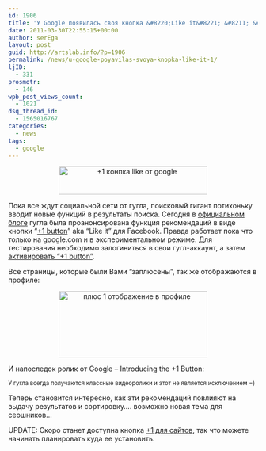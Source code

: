 ```yaml
---
id: 1906
title: 'У Google появилась своя кнопка &#8220;Like it&#8221; &#8211; &#8220;+1&#8221;'
date: 2011-03-30T22:55:15+00:00
author: serEga
layout: post
guid: http://artslab.info/?p=1906
permalink: /news/u-google-poyavilas-svoya-knopka-like-it-1/
ljID:
  - 331
prosmotr:
  - 146
wpb_post_views_count:
  - 1021
dsq_thread_id:
  - 1565016767
categories:
  - news
tags:
  - google
---
```

<center>
  <a href="http://artslab.info/wp-content/uploads/google+1_function.jpg"><img src="http://artslab.info/wp-content/uploads/google+1_function-300x57.jpg" alt="+1 конпка like от google" title="google+1_function" width="300" height="57" class="alignnone size-medium wp-image-1907" /></a>
</center>

Пока все ждут социальной сети от гугла, поисковый гигант потихоньку вводит новые функций в результаты поиска. Сегодня в [официальном блоге](http://googleblog.blogspot.com/2011/03/1s-right-recommendations-right-when-you.html) гугла была проанонсирована функция рекомендаций в виде кнопки &#8220;[+1 button](http://www.google.com/+1/button/)&#8221; aka &#8220;Like it&#8221; для Facebook. Правда работает пока что только на google.com и в экспериментальном режиме. Для тестирования необходимо залогиниться в свои гугл-аккаунт, а затем [активировать &#8220;+1 button&#8221;](http://www.google.com/experimental/index.html).

Все страницы, которые были Вами &#8220;заплюсены&#8221;, так же отображаются в профиле:

<center>
  <a href="http://artslab.info/wp-content/uploads/plus1_profile.jpg"><img src="http://artslab.info/wp-content/uploads/plus1_profile-300x134.jpg" alt="плюс 1 отображение в профиле" title="plus1_profile" width="300" height="134" class="alignnone size-medium wp-image-1918" srcset="http://googledrive.com/host/0B9lHVSSSdxdxd0hjdUdmRzY3Tjg/plus1_profile-300x134.jpg 300w, http://googledrive.com/host/0B9lHVSSSdxdxd0hjdUdmRzY3Tjg/plus1_profile.jpg 705w" sizes="(max-width: 300px) 100vw, 300px" /></a>
</center>

И напоследок ролик от Google &#8211; Introducing the +1 Button:

<center>
</center>



<small>У гугла всегда получаются классные видеоролики и этот не является исключением =)</small>

Теперь становится интересно, как эти рекомендаций повлияют на выдачу результатов и сортировку&#8230;. возможно новая тема для сеошников&#8230;

UPDATE: Скоро станет доступна кнопка [+1 для сайтов](https://services.google.com/fb/forms/plusonesignup/), так что можете начинать планировать куда ее установить.